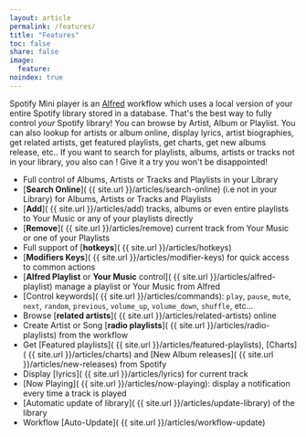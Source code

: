 ```yaml
---
layout: article
permalink: /features/
title: "Features"
toc: false
share: false
image:
  feature: 
noindex: true
---
```


Spotify Mini player is an [Alfred](http://www.alfredapp.com) workflow which uses a local version of your entire Spotify library stored in a database. That's the best way to fully control _your_ Spotify library!
You can browse by Artist, Album or Playlist. You can also lookup for artists or album online, display lyrics, artist biographies, get related artists, get featured playlists, get charts, get new albums release, etc..
If you want to search for playlists, albums, artists or tracks not in your library, you also can !
Give it a try you won't be disappointed!

* Full control of Albums, Artists or Tracks and Playlists in your Library
* [**Search Online**]( {{ site.url }}/articles/search-online) (i.e not in your Library) for Albums, Artists or Tracks and Playlists
* [**Add**]( {{ site.url }}/articles/add) tracks, albums or even entire playlists to Your Music or any of your playlists directly
* [**Remove**]( {{ site.url }}/articles/remove) current track from Your Music or one of your Playlists
* Full support of [**hotkeys**]( {{ site.url }}/articles/hotkeys)
* [**Modifiers Keys**]( {{ site.url }}/articles/modifier-keys) for quick access to common actions
* [**Alfred Playlist** or **Your Music** control]( {{ site.url }}/articles/alfred-playlist) manage a playlist or Your Music from Alfred
* [Control keywords]( {{ site.url }}/articles/commands): `play`, `pause`, `mute`, `next`, `random`, `previous`, `volume_up`, `volume_down`, `shuffle`, etc...
* Browse [**related artists**]( {{ site.url }}/articles/related-artists) online
* Create Artist or Song [**radio playlists**]( {{ site.url }}/articles/radio-playlists) from the workflow
* Get [Featured playlists]( {{ site.url }}/articles/featured-playlists), [Charts]( {{ site.url }}/articles/charts) and [New Album releases]( {{ site.url }}/articles/new-releases) from Spotify
* Display [lyrics]( {{ site.url }}/articles/lyrics) for current track
* [Now Playing]( {{ site.url }}/articles/now-playing): display a notification every time a track is played
* [Automatic update of library]( {{ site.url }}/articles/update-library) of the library
* Workflow [Auto-Update]( {{ site.url }}/articles/workflow-update)